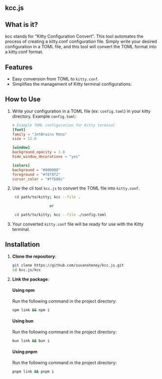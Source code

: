 ## kcc.js

## What is it?

kcc stands for "Kitty Configuration Convert". This tool automates the process of creating a kitty.conf configuration file. Simply write your desired configuration in a TOML file, and this tool will convert the TOML format into a kitty.conf format.

## Features

- Easy conversion from TOML to `kitty.conf`.
- Simplifies the management of Kitty terminal configurations.

## How to Use

1. Write your configuration in a TOML file (ex: `config.toml`) in your kitty directory.
   Example `config.toml`:

   ```toml
   # Example TOML configuration for Kitty terminal
   [font]
   family = "JetBrains Mono"
   size = 12.0

   [window]
   background_opacity = 1.0
   hide_window_decorations = "yes"

   [colors]
   background = "#000000"
   foreground = "#f8f8f2"
   cursor_color = "#ffb86c"

   ```

1. Use the cli tool `kcc.js` to convert the TOML file into `kitty.conf`.

   ```bash
    cd path/to/kitty; kcc --file .   

                    or

    cd path/to/kitty; kcc --file ./config.toml
   ```

1. Your converted `kitty.conf` file will be ready for use with the Kitty terminal.

## Installation

1. **Clone the repository**:

   ```bash
   git clone https://github.com/suvanshenoy/kcc.js.git
   cd kcc.js/kcc
   ```

1. **Link the package**:

   #### Using npm

   Run the following command in the project directory:

   ```bash
   npm link && npm i
   ```

   #### Using bun

   Run the following command in the project directory:

   ```bash
   bun link && bun i
   ```

   #### Using pnpm

   Run the following command in the project directory:

   ```bash
   pnpm link && pnpm i
   ```
